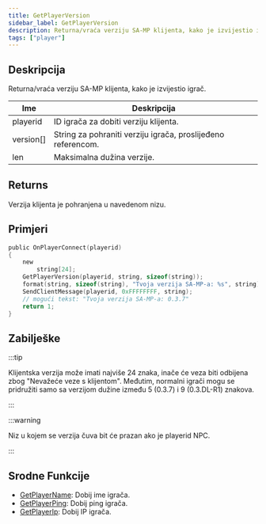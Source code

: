 ```yaml
---
title: GetPlayerVersion
sidebar_label: GetPlayerVersion
description: Returna/vraća verziju SA-MP klijenta, kako je izvijestio igrač.
tags: ["player"]
---
```


## Deskripcija

Returna/vraća verziju SA-MP klijenta, kako je izvijestio igrač.

| Ime       | Deskripcija                                                  |
| --------- | ------------------------------------------------------------ |
| playerid  | ID igrača za dobiti verziju klijenta.                        |
| version[] | String za pohraniti verziju igrača, proslijeđeno referencom. |
| len       | Maksimalna dužina verzije.                                   |

## Returns

Verzija klijenta je pohranjena u navedenom nizu.

## Primjeri

```c
public OnPlayerConnect(playerid)
{
    new
        string[24];
    GetPlayerVersion(playerid, string, sizeof(string));
    format(string, sizeof(string), "Tvoja verzija SA-MP-a: %s", string);
    SendClientMessage(playerid, 0xFFFFFFFF, string);
    // mogući tekst: "Tvoja verzija SA-MP-a: 0.3.7"
    return 1;
}
```

## Zabilješke

:::tip

Klijentska verzija može imati najviše 24 znaka, inače će veza biti odbijena zbog "Nevažeće veze s klijentom". Međutim, normalni igrači mogu se pridružiti samo sa verzijom dužine između 5 (0.3.7) i 9 (0.3.DL-R1) znakova.

:::

:::warning

Niz u kojem se verzija čuva bit će prazan ako je playerid NPC.

:::

## Srodne Funkcije

- [GetPlayerName](GetPlayerName): Dobij ime igrača.
- [GetPlayerPing](GetPlayerPing): Dobij ping igrača.
- [GetPlayerIp](GetPlayerIp): Dobij IP igrača.
